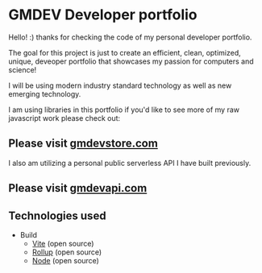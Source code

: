 # GMDEV Developer portfolio 

Hello! :) thanks for checking the code of my personal developer portfolio.

The goal for this project is just to create an efficient, clean, optimized, unique, deveoper portfolio that showcases my passion for computers and science! 

I will be using modern industry standard technology as well as new emerging technology. 

I am using libraries in this portfolio if you'd like to see more of my raw javascript work please check out:

## Please visit [gmdevstore.com](https://gmdevstore.com)  

I also am utilizing a personal public serverless API I have built previously. 

## Please visit [gmdevapi.com](https://gmdevapi.com)

## Technologies used 
- Build
    - [Vite](https://vite.dev/) (open source) 
    - [Rollup](https://rollupjs.org/) (open source) 
    - [Node](https://nodejs.org/en) (open source) 